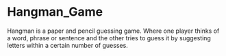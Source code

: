 # Hangman_Game

Hangman is a paper and pencil guessing game. Where one player thinks of a word, phrase or sentence and the other tries to guess it by suggesting letters within a certain number of guesses.
